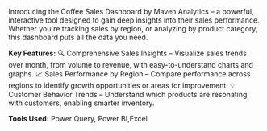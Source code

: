 Introducing the Coffee Sales Dashboard by Maven Analytics – a powerful, interactive tool designed to gain deep insights into their sales performance. 
Whether you're tracking sales by region, or analyzing by product category, this dashboard puts all the data you need.

**Key Features:**
🔍 Comprehensive Sales Insights – Visualize sales trends over month, from volume to revenue, with easy-to-understand charts and graphs.
 📈 Sales Performance by Region – Compare performance across regions to identify growth opportunities or areas for improvement.
 💡 Customer Behavior Trends – Understand which products are resonating with customers, enabling smarter inventory.

**Tools Used:** Power Query, Power BI,Excel
